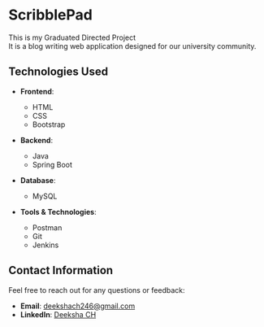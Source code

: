 # ScribblePad
This is my Graduated Directed Project </br>
It is a blog writing web application designed for our university community.
## Technologies Used

- **Frontend**:
  - HTML
  - CSS
  - Bootstrap

- **Backend**:
  - Java
  - Spring Boot

- **Database**:
  - MySQL

- **Tools & Technologies**:
  - Postman
  - Git
  - Jenkins
## Contact Information

Feel free to reach out for any questions or feedback:

- **Email**: [deekshach246@gmail.com](mailto:deekshach246@gmail.com)
- **LinkedIn**: [Deeksha CH](https://www.linkedin.com/in/deeksha-ch-696a5712a/)
